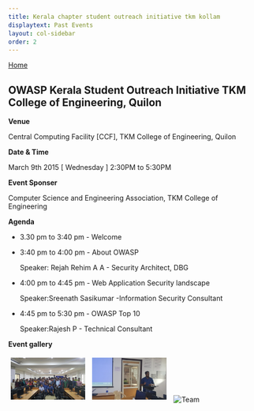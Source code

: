 ```yaml
---
title: Kerala chapter student outreach initiative tkm kollam
displaytext: Past Events
layout: col-sidebar
order: 2
---
```



[Home](../index.html)


##  OWASP Kerala Student Outreach Initiative TKM College of Engineering, Quilon


**Venue**

  Central Computing Facility [CCF], TKM College of Engineering, Quilon

**Date & Time**

  March 9th 2015 [ Wednesday ] 2:30PM to 5:30PM

**Event Sponser**

  Computer Science and Engineering Association, TKM College of Engineering

**Agenda**

* 3.30 pm to 3:40 pm - Welcome

* 3:40 pm to 4:00 pm - About OWASP

   Speaker: Rejah Rehim A A - Security Architect, DBG

* 4:00 pm to 4:45 pm - Web Application Security landscape

   Speaker:Sreenath Sasikumar -Information Security Consultant

* 4:45 pm to 5:30 pm - OWASP Top 10

   Speaker:Rajesh P - Technical Consultant

 
 **Event gallery**
 
 <div class="col">
	<a href="/assets/images/Kerala_meet_mar_2016_1.jpeg" target="new"><img src="/assets/images/Kerala_meet_mar_2016_1.jpeg" style="display: inline-block;max-width: 98%;height: auto;width: 30%;margin: 1%;" alt="Audience" title="Audience"/></a>
	<a href="/assets/images/Kerala_meet_mar_2016_2.jpeg" target="new"><img src="/assets/images/Kerala_meet_mar_2016_2.jpeg" style="display: inline-block;max-width: 98%;height: auto;width: 30%;margin: 1%;" alt="Sreenath sasikumar" title="Sreenath Sasikumar" /></a>
	<a href="/assets/images/Kerala_meet_mar_2016_3.jpeg" target="new"><img src="/assets/images/Kerala_meet_mar_2016_3.jpeg"  style="display: inline-block;max-width: 98%;height: auto;width: 30%;margin: 1%;" alt="Team" title="Team" /></a>
</div> 
